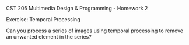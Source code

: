 CST 205 Multimedia Design & Programming - Homework 2

Exercise: Temporal Processing

Can you process a series of images using temporal processing to remove an unwanted element in the series?